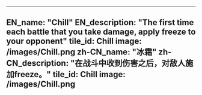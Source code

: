 ---

EN_name: "Chill"
EN_description: "The first time each battle that you take damage, apply freeze to your opponent"
tile_id: Chill
image: /images/Chill.png
zh-CN_name: "冰霜"
zh-CN_description: "在战斗中收到伤害之后，对敌人施加freeze。"
tile_id: Chill
image: /images/Chill.png
---